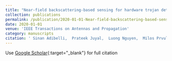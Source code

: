 ```yaml
---
title: "Near-field backscattering-based sensing for hardware trojan detection"
collection: publications
permalink: /publication/2020-01-01-Near-field-backscattering-based-sensing-for-hardware-trojan-detection
date: 2020-01-01
venue: 'IEEE Transactions on Antennas and Propagation'
category: manuscripts
citation: ' Sinan Adibelli,  Prateek Juyal,  Luong Nguyen,  Milos Prvulovic,  Alenka Zajic, &quot;Near-field backscattering-based sensing for hardware trojan detection.&quot; IEEE Transactions on Antennas and Propagation, 2020.'
---
```

Use [Google Scholar](https://scholar.google.com/scholar?q=Near+field+backscattering+based+sensing+for+hardware+trojan+detection){:target="_blank"} for full citation